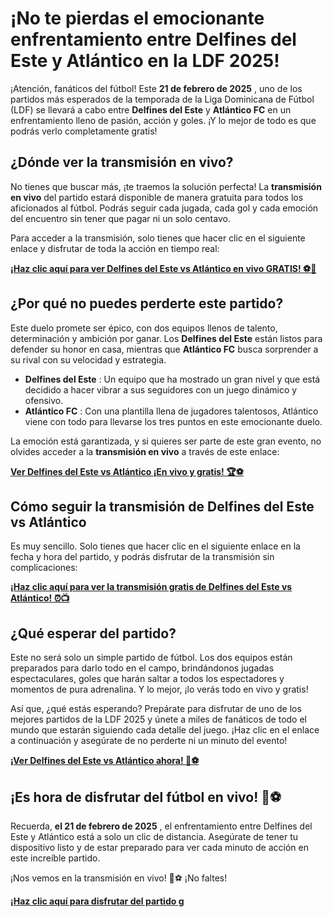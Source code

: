 # ¡No te pierdas el emocionante enfrentamiento entre Delfines del Este y Atlántico en la LDF 2025!

¡Atención, fanáticos del fútbol! Este **21 de febrero de 2025** , uno de los partidos más esperados de la temporada de la Liga Dominicana de Fútbol (LDF) se llevará a cabo entre **Delfines del Este** y **Atlántico FC** en un enfrentamiento lleno de pasión, acción y goles. ¡Y lo mejor de todo es que podrás verlo completamente gratis!

## ¿Dónde ver la transmisión en vivo?

No tienes que buscar más, ¡te traemos la solución perfecta! La **transmisión en vivo** del partido estará disponible de manera gratuita para todos los aficionados al fútbol. Podrás seguir cada jugada, cada gol y cada emoción del encuentro sin tener que pagar ni un solo centavo.

Para acceder a la transmisión, solo tienes que hacer clic en el siguiente enlace y disfrutar de toda la acción en tiempo real:

[**¡Haz clic aquí para ver Delfines del Este vs Atlántico en vivo GRATIS! ⚽🎥**](https://tinyurl.com/livestreamfreeo?st=Delfines+del+Este+vs+Atl%C3%A1ntico&si=gh)

## ¿Por qué no puedes perderte este partido?

Este duelo promete ser épico, con dos equipos llenos de talento, determinación y ambición por ganar. Los **Delfines del Este** están listos para defender su honor en casa, mientras que **Atlántico FC** busca sorprender a su rival con su velocidad y estrategia.

- **Delfines del Este** : Un equipo que ha mostrado un gran nivel y que está decidido a hacer vibrar a sus seguidores con un juego dinámico y ofensivo.
- **Atlántico FC** : Con una plantilla llena de jugadores talentosos, Atlántico viene con todo para llevarse los tres puntos en este emocionante duelo.

La emoción está garantizada, y si quieres ser parte de este gran evento, no olvides acceder a la **transmisión en vivo** a través de este enlace:

[**Ver Delfines del Este vs Atlántico ¡En vivo y gratis! 🏆⚽**](https://tinyurl.com/livestreamfreeo?st=Delfines+del+Este+vs+Atl%C3%A1ntico&si=gh)

## Cómo seguir la transmisión de Delfines del Este vs Atlántico

Es muy sencillo. Solo tienes que hacer clic en el siguiente enlace en la fecha y hora del partido, y podrás disfrutar de la transmisión sin complicaciones:

[**¡Haz clic aquí para ver la transmisión gratis de Delfines del Este vs Atlántico! ⏰📺**](https://tinyurl.com/livestreamfreeo?st=Delfines+del+Este+vs+Atl%C3%A1ntico&si=gh)

## ¿Qué esperar del partido?

Este no será solo un simple partido de fútbol. Los dos equipos están preparados para darlo todo en el campo, brindándonos jugadas espectaculares, goles que harán saltar a todos los espectadores y momentos de pura adrenalina. Y lo mejor, ¡lo verás todo en vivo y gratis!

Así que, ¿qué estás esperando? Prepárate para disfrutar de uno de los mejores partidos de la LDF 2025 y únete a miles de fanáticos de todo el mundo que estarán siguiendo cada detalle del juego. ¡Haz clic en el enlace a continuación y asegúrate de no perderte ni un minuto del evento!

[**¡Ver Delfines del Este vs Atlántico ahora! 🎉⚽**](https://tinyurl.com/livestreamfreeo?st=Delfines+del+Este+vs+Atl%C3%A1ntico&si=gh)

## ¡Es hora de disfrutar del fútbol en vivo! 🌟⚽

Recuerda, **el 21 de febrero de 2025** , el enfrentamiento entre Delfines del Este y Atlántico está a solo un clic de distancia. Asegúrate de tener tu dispositivo listo y de estar preparado para ver cada minuto de acción en este increíble partido.

¡Nos vemos en la transmisión en vivo! 🎥⚽ ¡No faltes!

[**¡Haz clic aquí para disfrutar del partido g**](https://tinyurl.com/livestreamfreeo?st=Delfines+del+Este+vs+Atl%C3%A1ntico&si=gh)
